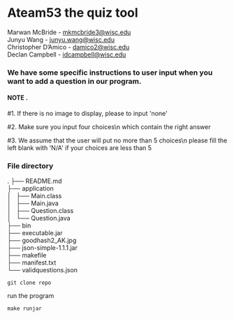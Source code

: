 # Ateam53 the quiz tool  
Marwan McBride - mkmcbride3@wisc.edu   
Junyu Wang        - junyu.wang@wisc.edu   
Christopher D’Amico - damico2@wisc.edu   
Declan Campbell - idcampbell@wisc.edu   

### We have some specific instructions to user input when you want to add a question in our program.

#### NOTE . 

#1. If there is no image to display, please to input 'none'

#2. Make sure you input four choices\n which contain the right answer

#3. We assume that the user will put no more than 5 choices\n please fill the left blank with 'N/A' if your choices are less than 5


### File directory
.
├── README.md   
├── application  
│   ├── Main.class  
│   ├── Main.java   
│   ├── Question.class   
│   └── Question.java   
├── bin   
├── executable.jar   
├── goodhash2_AK.jpg   
├── json-simple-1.1.1.jar   
├── makefile   
├── manifest.txt   
└── validquestions.json   

```
git clone repo
```

run the program
```
make runjar
```


